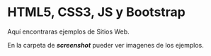 # HTML5, CSS3, JS y Bootstrap 

Aquí encontraras ejemplos de Sitios Web.

En la carpeta de ***screenshot*** pueder ver imagenes de los ejemplos.
